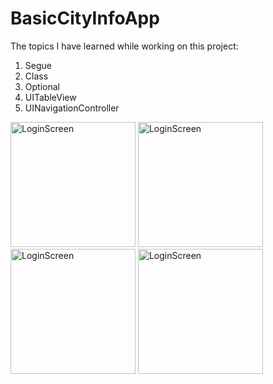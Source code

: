 # BasicCityInfoApp

The topics I have learned while working on this project:

1) Segue
2) Class
3) Optional 
4) UITableView
5) UINavigationController


    
<img width="200" alt="LoginScreen" src="https://github.com/FurkanCAPKIN/BasicCityInfoApp/assets/92672616/9afe00bc-2167-450e-88ee-0655755763a3">
<img width="200" alt="LoginScreen" src="https://github.com/FurkanCAPKIN/BasicCityInfoApp/assets/92672616/efc691ac-d88d-4712-bf3e-a7514cddace3">
<img width="200" alt="LoginScreen" src="https://github.com/FurkanCAPKIN/BasicCityInfoApp/assets/92672616/8c545d2e-61b7-41cd-9473-1a3ee2e9bab7)">
<img width="200" alt="LoginScreen" src="https://github.com/FurkanCAPKIN/BasicCityInfoApp/assets/92672616/e833d47f-7d45-4560-8f5b-a2543edb7447">


